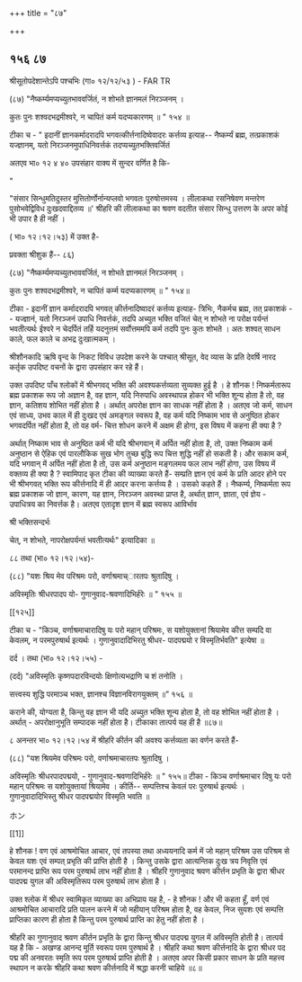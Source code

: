 +++
title = "८७"

+++


## १५६ ८७
श्रीसूतोपदेशान्तेऽपि पश्चभिः (गा० १२/१२/५३ ) - FAR TR 

(८७) "नैष्कर्म्यमप्यच्युतभाववर्जितं, न शोभते ज्ञानमलं निरञ्जनम् । 

कुतः पुनः शश्वदभद्रमीश्वरे, न चापितं कर्म यदप्यकारणम् ॥ " १५४ ॥ 

टीका च - " इदानीं ज्ञानकर्मादरादपि भगवत्कीर्त्तनादिष्वेवादरः कर्त्तव्य इत्याह-- नैष्कर्म्यं ब्रह्म, तत्प्रकाशकं यज्ज्ञानम्, यतो निरञ्जनमुपाधिनिवर्त्तकं तदप्यच्युतभक्तिवर्जितं 

अतएव भा० १२ ४ ४० उपसंहार वाक्य में सुन्दर वर्णित है कि- 

" 

"संसार सिन्धुमतिदुस्तर मुत्तितोर्णोर्नान्यप्लवो भगवतः पुरुषोत्तमस्य । लीलाकथा रसनिषेवण मन्तरेण पुसोभवेद्विविध दुःखदवाद्दितव्य ॥' श्रीहरि की लीलाकथा का श्रवण वदतीत संसार सिन्धु उत्तरण के अपर कोई भी उपार है ही नहीं । 

( भा० १२।१२।५३) में उक्त है- 

प्रवक्ता श्रीशुक हैं-- ८६) 

(८७) "नैष्कर्म्यमप्यच्युतभाववर्जितं, न शोभते ज्ञानमलं निरञ्जनम् । 

कुतः पुनः शश्वदभद्रमीश्वरे, न चापितं कर्म्म यदप्यकारणम् ॥ " १५४॥ 

टीका - इदानीं ज्ञान कर्मादरादपि भगवत् कीर्त्तनादिष्वादरं कर्त्तव्य इत्याह- त्रिभिः, नैकर्मच ब्रह्म, तत् प्रकाशकं - - यज्ज्ञानं, यतो निरञ्जनं उपाधि निवर्त्तकं, तदपि अच्युत भक्ति वजितं चेत् न शोभते ना परोक्ष पर्यन्तं भवतीत्यर्थः ईश्वरे न चेदर्पितं तर्हि यदनुत्तमं सर्वोत्तममपि कर्म तदपि पुनः कुतः शोभते । अतः शश्वत् साधन काले, फल काले च अभद्र दुःखात्मकम् । 

श्रीशौनकादि ऋषि वृन्द के निकट विविध उपदेश करने के पश्चात् श्रीसूत, वेद व्यास के प्रति देवर्षि नारद कर्तृक उपदिष्ट वचनों के द्वारा उपसंहार कर रहे हैं। 

उक्त उपदिष्ट पाँच श्लोकों में श्रीभगवद् भक्ति की अवश्यकर्त्तव्यता सुव्यक्त हुई है । हे शौनक ! निष्कर्मतारूप ब्रह्म प्रकाशक रूप जो अज्ञान है, वह ज्ञान, यदि निरुपाधि अवस्थापन्न होकर भी भक्ति शून्य होता है तो, वह ज्ञान, कतिशय शोभित नहीं होता है । अर्थात् अपरोक्ष ज्ञान का साधक नहीं होता है । अतएव जो कर्म, साधन एवं साध्य, उभव काल में ही दुःखद एवं अमङ्गल स्वरूप है, वह कर्म यदि निष्काम भाव से अनुष्ठित होकर भगवदर्पित नहीं होता है, तो वह वर्म- चित्त शोधन करने में अक्षम ही होगा, इस विषय में कहना ही क्या है ? 

अर्थात् निष्काम भाव से अनुष्ठित कर्म भी यदि श्रीभगवान् में अर्पित नहीं होता है, तो, उक्त निष्काम कर्म अनुष्ठान से ऐहिक एवं पारलौकिक सुख भोग तुच्छ बुद्धि रूप चित्त शुद्धि नहीं हो सकती है। और सकाम कर्म, यदि भगवान् में अर्पित नहीं होता है तो, उस कर्म अनुष्ठान मङ्गलमय फल लाभ नहीं होगा, उस विषय में वक्तव्य ही क्या है ? स्वामिपाद कृत टीका की व्याख्या करते हैं- सम्प्रति ज्ञान एवं कर्म के प्रति आदर होने पर भी श्रीभगवत् भक्ति रूप कीर्त्तनादि में ही आदर करना कर्त्तव्य है । उसको कहते हैं । नैष्कर्म्य, निष्कर्मता रूप ब्रह्म प्रकाशक जो ज्ञान, कारण, यह ज्ञान, निरञ्जन अवस्था प्राप्त है, अर्थात् ज्ञान, ज्ञाता, एवं ज्ञेय - उपाधित्रय का निवर्त्तक है। अतएव एतादृश ज्ञान में ब्रह्म स्वरूप आविर्भाव 

श्री भक्तिसन्दर्भः 

चेत्, न शोभते, नापरोक्षपर्यन्तं भवतीत्यर्थः" इत्यादिका ॥ 

८८ तथा (भा० १२।१२।५४)- 

(८८) "यशः श्रिय मेव परिश्रमः परो, वर्णाश्रमाच्ारतपः श्रुतादिषु । 

अविस्मृतिः श्रीधरपादप यो- गुणानुवाद-श्रवणादिभिर्हरेः ॥ " १५५ ॥ 

[[१२५]]

टीका च - "किञ्च, वर्णाश्रमाचारादिषु यः परो महान् परिश्रमः, स यशोयुक्तानां श्रियामेव कीत्त सम्पदि वा केवलम्, न परमपुरुषार्थ इत्यर्थः । गुणानुवादादिभिरतु श्रीधर- पादपद्मयो र विस्मृतिर्भवति" इत्येषा ॥ 

दर्द । तथा (भा० १२।१२।५५) - 

(दर्द) "अविस्मृतिः कृष्णपदारविन्दयोः क्षिणोत्यभद्राणि च शं तनोति । 

सत्त्वस्य शुद्धि परमाञ्च भक्त, ज्ञानश्च विज्ञानविरागयुक्तम् ॥” १५६ ॥ 

कराने की, योग्यता है, किन्तु वह ज्ञान भी यदि अच्युत भक्ति शून्य होता है, तो वह शोभित नहीं होता है । अर्थात् - अपरोक्षानुभूति सम्पादक नहीं होता है। टीकाका तात्पर्य यह ही है ॥८७॥ 

८
अनन्तर भा० १२।१२।५४ में श्रीहरि कीर्तन की अवश्य कर्त्तव्यता का वर्णन करते हैं- 

(८८) "यश श्रियमेव परिश्रमः परो, वर्णाश्रमाचारतपः श्रुतादिषु । 

अविस्मृतिः श्रीधरपादपद्मयो, - गुणानुवाद-श्रवणादिभिर्हरेः ॥ " १५५॥ टीका - किञ्च वर्णाश्रमाचार दिषु यः परो महान् परिश्रमः स यशोयुक्तायां श्रियामेव । कीर्ति-- सम्पत्तिश्च केवलं परः पुरुषार्थ इत्यर्थः । गुणानुवादादिभिस्तु श्रीधर पादपद्मयोर विस्मृति भवति ॥ 

ホン 

[[1]]

हे शौनक ! वण एवं आश्रमोचित आचार, एवं तपस्या तथा अध्ययनादि कर्म में जो महान् परिश्रम उस परिश्रम से केवल यशः एवं सम्पत् प्रभृति की प्राप्ति होती है । किन्तु उसके द्वारा आत्यन्तिक दुःख त्रय निवृत्ति एवं परमानन्द प्राप्ति रूप परम पुरुषार्थ लाभ नहीं होता है । श्रीहरि गुणानुवाद श्रवण कीर्त्तन प्रभृति के द्वारा श्रीधर पादपद्म युगल की अविस्मृतिरूप परम पुरुषार्थ लाभ होता है । 

उक्त श्लोक में श्रीधर स्वामिकृत व्याख्या का अभिप्राय यह है, - हे शौनक ! और भी कहता हूँ, वर्ण एवं आश्रमोचित आचारादि प्रति पालन करने में जो महीयान् परिश्रम होता है, वह केवल, निज सुयशः एवं सम्पत्ति प्राप्तिका कारण ही होता है किन्तु परम पुरुषार्थ प्राप्ति का हेतु नहीं होता है । 

श्रीहरि का गुणानुवाद श्रवण कीर्तन प्रभृति के द्वारा किन्तु श्रीधर पादपद्म युगल में अविस्मृति होती है। तात्पर्य यह है कि - अखण्ड आनन्द मूर्ति स्वरूप परम पुरुषार्थ है । श्रीहरि कथा श्रवण कीर्त्तनादि के द्वारा श्रीधर पद पद्म की अनवरतः स्मृति रूप परम पुरुषार्थ प्राप्ति होती है । अतएव अपर किसी प्रकार साधन के प्रति महत्त्व स्थापन न करके श्रीहरि कथा श्रवण कीर्त्तनादि में श्रद्धा करनी चाहिये ॥८॥ 
